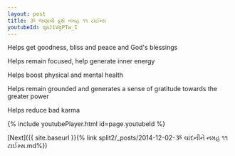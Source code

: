 ```yaml
---
layout: post
title: ૐ જણાવી દ્રુથે નમહ ૧૧ ટાઈમ્સ
youtubeId: qaJ1VgPTw_I
---
```

 
 
Helps get goodness, bliss and peace and God's blessings
 
Helps remain focused, help generate inner energy 
 
Helps boost physical and mental health 
 
Helps remain grounded and generates a sense of gratitude towards the greater power 
 
Helps reduce bad karma
 
 
 
 


{% include youtubePlayer.html id=page.youtubeId %}
 
[Next]({{ site.baseurl }}{% link  split2/_posts/2014-12-02-ૐ ચાંદનીને નમહ ૧૧ ટાઈમ્સ.md%})
 

